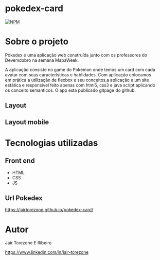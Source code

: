 # pokedex-card

[![NPM](https://img.shields.io/npm/l/react)](https://github.com/JairTorezone/site-medicenter/blob/main/LICENSE) 

# Sobre o projeto

Pokedex é uma aplicação web construída junto com os professores do Devemdobro na semana MapaWeek.

A aplicação consiste no game do Pokemon onde temos um card com cada avatar com suas caracteristicas e hablidades. Com aplicação  colocamos em prática a utilização de flexbox e seu conceitos,a aplicação e um site estática e responsivel feito apenas com html5, css3 e java script aplicando os conceito semanticos. O app esta publicado gitpage do github.

## Layout 


## Layout mobile


# Tecnologias utilizadas
## Front end
- HTML 
- CSS 
- JS 

## Url Pokedex
https://jairtorezone.github.io/pokedex-card/

# Autor
Jair Torezone E Ribeiro

https://www.linkedin.com/in/jair-torezone

